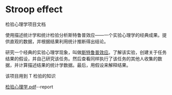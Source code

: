 # Stroop effect
检验心理学项目文档

使用描述统计学和统计检验分析斯特鲁普效应——一个实验心理学的经典成果。提供直观的数据，并根据结果利用统计推断得出结论。

研究一个经典的实验心理学现象，叫做[斯特鲁普效应](https://en.wikipedia.org/wiki/Stroop_effect)。了解该实验，创建关于任务结果的假设，并自己研究该任务。然后查看同样执行了该任务的其他人收集的数据，并计算描述结果的统计学数据。最后，用假设来解释结果。

该项目用到 T 检验的知识

[检验心理学.pdf](https://github.com/WoHotan/Stroop-effect/blob/master/%E6%A3%80%E9%AA%8C%E5%BF%83%E7%90%86%E5%AD%A6.pdf)--report

